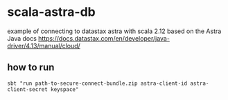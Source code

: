 # scala-astra-db

example of connecting to datastax astra with scala 2.12 based on the Astra Java docs https://docs.datastax.com/en/developer/java-driver/4.13/manual/cloud/

## how to run

`sbt "run path-to-secure-connect-bundle.zip astra-client-id astra-client-secret keyspace"`


